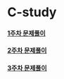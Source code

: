 # C-study
#### [1주차 문제풀이](https://github.com/DongHyeon1004/C-study/blob/main/%EB%AC%B8%EC%A0%9C%ED%92%80%EC%9D%B4/1%EC%A3%BC%EC%B0%A8.md)
#### [2주차 문제풀이](https://github.com/DongHyeon1004/C-study/blob/main/%EB%AC%B8%EC%A0%9C%ED%92%80%EC%9D%B4/2%EC%A3%BC%EC%B0%A8.md)
#### [3주차 문제풀이](https://github.com/DongHyeon1004/C-study/blob/main/%EB%AC%B8%EC%A0%9C%ED%92%80%EC%9D%B4/3%EC%A3%BC%EC%B0%A8.md)
